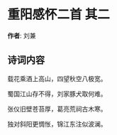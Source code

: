 # 重阳感怀二首  其二

**作者**: 刘兼

## 诗词内容

载花乘酒上高山，四望秋空八极宽。

蜀国江山存不得，刘家豚犬取何难。

张仪旧壁苍苔厚，葛亮荒祠古木寒。

独对斜阳更惆怅，锦江东注似波澜。

